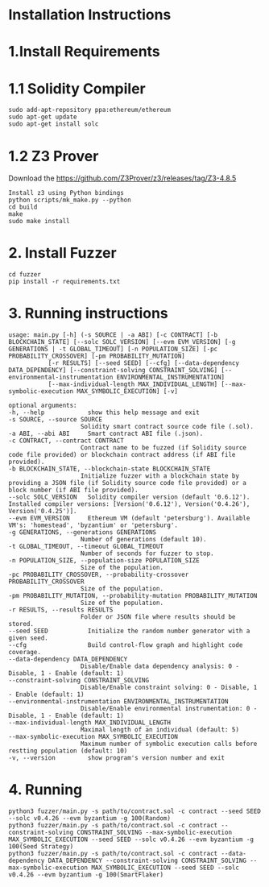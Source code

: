 # Installation Instructions
  # 1.Install Requirements
  # 1.1 Solidity Compiler
    sudo add-apt-repository ppa:ethereum/ethereum
    sudo apt-get update
    sudo apt-get install solc
  # 1.2 Z3 Prover
  Download the https://github.com/Z3Prover/z3/releases/tag/Z3-4.8.5
    
    Install z3 using Python bindings
    python scripts/mk_make.py --python
    cd build
    make
    sudo make install
# 2. Install Fuzzer
    cd fuzzer
    pip install -r requirements.txt
# 3. Running instructions
    usage: main.py [-h] (-s SOURCE | -a ABI) [-c CONTRACT] [-b BLOCKCHAIN_STATE] [--solc SOLC_VERSION] [--evm EVM_VERSION] [-g GENERATIONS | -t GLOBAL_TIMEOUT] [-n POPULATION_SIZE] [-pc PROBABILITY_CROSSOVER] [-pm PROBABILITY_MUTATION]
               [-r RESULTS] [--seed SEED] [--cfg] [--data-dependency DATA_DEPENDENCY] [--constraint-solving CONSTRAINT_SOLVING] [--environmental-instrumentation ENVIRONMENTAL_INSTRUMENTATION]
               [--max-individual-length MAX_INDIVIDUAL_LENGTH] [--max-symbolic-execution MAX_SYMBOLIC_EXECUTION] [-v]

    optional arguments:
    -h, --help            show this help message and exit
    -s SOURCE, --source SOURCE
                        Solidity smart contract source code file (.sol).
    -a ABI, --abi ABI     Smart contract ABI file (.json).
    -c CONTRACT, --contract CONTRACT
                        Contract name to be fuzzed (if Solidity source code file provided) or blockchain contract address (if ABI file provided).
    -b BLOCKCHAIN_STATE, --blockchain-state BLOCKCHAIN_STATE
                        Initialize fuzzer with a blockchain state by providing a JSON file (if Solidity source code file provided) or a block number (if ABI file provided).
    --solc SOLC_VERSION   Solidity compiler version (default '0.6.12'). Installed compiler versions: [Version('0.6.12'), Version('0.4.26'), Version('0.4.25')].
    --evm EVM_VERSION     Ethereum VM (default 'petersburg'). Available VM's: 'homestead', 'byzantium' or 'petersburg'.
    -g GENERATIONS, --generations GENERATIONS
                        Number of generations (default 10).
    -t GLOBAL_TIMEOUT, --timeout GLOBAL_TIMEOUT
                        Number of seconds for fuzzer to stop.
    -n POPULATION_SIZE, --population-size POPULATION_SIZE
                        Size of the population.
    -pc PROBABILITY_CROSSOVER, --probability-crossover PROBABILITY_CROSSOVER
                        Size of the population.
    -pm PROBABILITY_MUTATION, --probability-mutation PROBABILITY_MUTATION
                        Size of the population.
    -r RESULTS, --results RESULTS
                        Folder or JSON file where results should be stored.
    --seed SEED           Initialize the random number generator with a given seed.
    --cfg                 Build control-flow graph and highlight code coverage.
    --data-dependency DATA_DEPENDENCY
                        Disable/Enable data dependency analysis: 0 - Disable, 1 - Enable (default: 1)
    --constraint-solving CONSTRAINT_SOLVING
                        Disable/Enable constraint solving: 0 - Disable, 1 - Enable (default: 1)
    --environmental-instrumentation ENVIRONMENTAL_INSTRUMENTATION
                        Disable/Enable environmental instrumentation: 0 - Disable, 1 - Enable (default: 1)
    --max-individual-length MAX_INDIVIDUAL_LENGTH
                        Maximal length of an individual (default: 5)
    --max-symbolic-execution MAX_SYMBOLIC_EXECUTION
                        Maximum number of symbolic execution calls before restting population (default: 10)
    -v, --version         show program's version number and exit
# 4. Running
    python3 fuzzer/main.py -s path/to/contract.sol -c contract --seed SEED --solc v0.4.26 --evm byzantium -g 100(Random)
    python3 fuzzer/main.py -s path/to/contract.sol -c contract --constraint-solving CONSTRAINT_SOLVING --max-symbolic-execution MAX_SYMBOLIC_EXECUTION --seed SEED --solc v0.4.26 --evm byzantium -g 100(Seed Strategy)
    python3 fuzzer/main.py -s path/to/contract.sol -c contract --data-dependency DATA_DEPENDENCY --constraint-solving CONSTRAINT_SOLVING --max-symbolic-execution MAX_SYMBOLIC_EXECUTION --seed SEED --solc v0.4.26 --evm byzantium -g 100(SmartFlaker)

